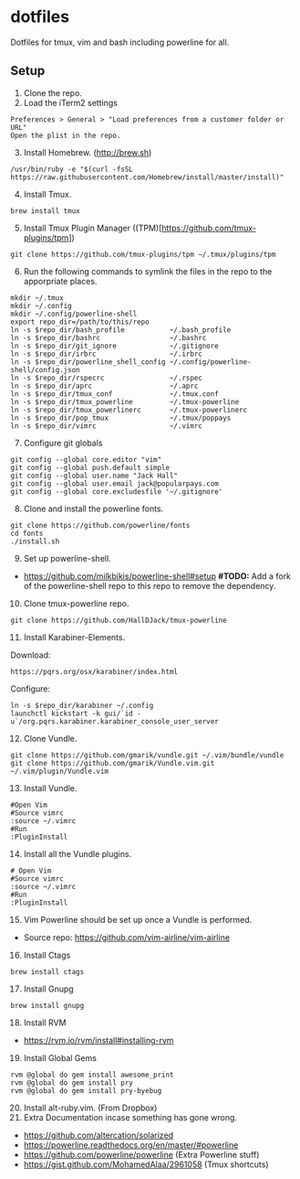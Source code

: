 # dotfiles
Dotfiles for tmux, vim and bash including powerline for all.

## Setup
1. Clone the repo.
2. Load the iTerm2 settings

  ```
  Preferences > General > "Load preferences from a customer folder or URL"
  Open the plist in the repo.
  ```
3. Install Homebrew. (http://brew.sh)

  ```
  /usr/bin/ruby -e "$(curl -fsSL https://raw.githubusercontent.com/Homebrew/install/master/install)"
  ```
4. Install Tmux.

  ```
  brew install tmux
  ```
5. Install Tmux Plugin Manager ((TPM)[https://github.com/tmux-plugins/tpm])

  ```
  git clone https://github.com/tmux-plugins/tpm ~/.tmux/plugins/tpm
  ```
6. Run the following commands to symlink the files in the repo to the apporpriate places.

  ```
  mkdir ~/.tmux
  mkdir ~/.config
  mkdir ~/.config/powerline-shell
  export repo_dir=/path/to/this/repo
  ln -s $repo_dir/bash_profile           ~/.bash_profile
  ln -s $repo_dir/bashrc                 ~/.bashrc
  ln -s $repo_dir/git_ignore             ~/.gitignore
  ln -s $repo_dir/irbrc                  ~/.irbrc
  ln -s $repo_dir/powerline_shell_config ~/.config/powerline-shell/config.json
  ln -s $repo_dir/rspecrc                ~/.rspec
  ln -s $repo_dir/aprc                   ~/.aprc
  ln -s $repo_dir/tmux_conf              ~/.tmux.conf
  ln -s $repo_dir/tmux_powerline         ~/.tmux-powerline
  ln -s $repo_dir/tmux_powerlinerc       ~/.tmux-powerlinerc
  ln -s $repo_dir/pop_tmux               ~/.tmux/poppays
  ln -s $repo_dir/vimrc                  ~/.vimrc
  ```
7. Configure git globals

  ```
  git config --global core.editor "vim"
  git config --global push.default simple
  git config --global user.name "Jack Hall"
  git config --global user.email jack@popularpays.com
  git config --global core.excludesfile '~/.gitignore'
  ```
8. Clone and install the powerline fonts.

  ```
  git clone https://github.com/powerline/fonts
  cd fonts
  ./install.sh
  ```
9. Set up powerline-shell.
  - https://github.com/milkbikis/powerline-shell#setup **#TODO:** Add a fork of the powerline-shell repo to this repo to remove the dependency.
10. Clone tmux-powerline repo.

  ```
  git clone https://github.com/HallDJack/tmux-powerline
  ```
11. Install Karabiner-Elements.

  Download:
  ```
  https://pqrs.org/osx/karabiner/index.html
  ```
  Configure:
  ```
  ln -s $repo_dir/karabiner ~/.config
  launchctl kickstart -k gui/`id -u`/org.pqrs.karabiner.karabiner_console_user_server
  ```
12. Clone Vundle.

  ```
  git clone https://github.com/gmarik/vundle.git ~/.vim/bundle/vundle
  git clone https://github.com/gmarik/Vundle.vim.git ~/.vim/plugin/Vundle.vim
  ```
13. Install Vundle.

  ```
  #Open Vim
  #Source vimrc
  :source ~/.vimrc
  #Run
  :PluginInstall
  ```
14. Install all the Vundle plugins.

  ```vim
  # Open Vim
  #Source vimrc
  :source ~/.vimrc
  #Run
  :PluginInstall
  ```
15. Vim Powerline should be set up once a Vundle is performed.
  - Source repo: https://github.com/vim-airline/vim-airline
16. Install Ctags
  ```
  brew install ctags
  ```
17. Install Gnupg

  ```
  brew install gnupg
  ```
18. Install RVM
  - https://rvm.io/rvm/install#installing-rvm
19. Install Global Gems

  ```
  rvm @global do gem install awesome_print
  rvm @global do gem install pry
  rvm @global do gem install pry-byebug
  ```
20. Install alt-ruby.vim. (From Dropbox)
21. Extra Documentation incase something has gone wrong.
  - https://github.com/altercation/solarized
  - https://powerline.readthedocs.org/en/master/#powerline
  - https://github.com/powerline/powerline (Extra Powerline stuff)
  - https://gist.github.com/MohamedAlaa/2961058 (Tmux shortcuts)
